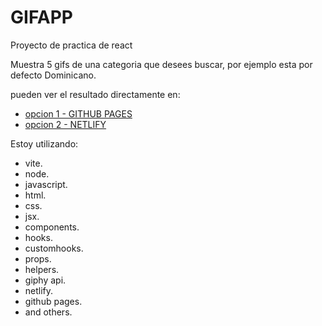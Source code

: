 # GIFAPP

Proyecto de practica de react

Muestra 5 gifs de una categoria que desees buscar, por ejemplo esta por defecto Dominicano.

pueden ver el resultado directamente en:

- [opcion 1 - GITHUB PAGES](https://jomadot.github.io/react-gif/)
- [opcion 2 - NETLIFY](https://gif-app-cool.netlify.app/)

Estoy utilizando:

- vite.
- node.
- javascript.
- html.
- css.
- jsx.
- components.
- hooks.
- customhooks.
- props.
- helpers.
- giphy api.
- netlify.
- github pages.
- and others.
